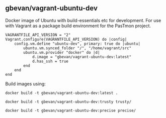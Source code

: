 gbevan/vagrant-ubuntu-dev
-------------------------

Docker image of Ubuntu with build-essentials etc for development.  For use with Vagrant as a package build environment for the PasTmon project.

    VAGRANTFILE_API_VERSION = "2"
    Vagrant.configure(VAGRANTFILE_API_VERSION) do |config|
        config.vm.define "ubuntu-dev", primary: true do |ubuntu|
            ubuntu.vm.synced_folder "/", "/home/vagrant/src"
            ubuntu.vm.provider "docker" do |d|
                d.image = "gbevan/vagrant-ubuntu-dev:latest"
                d.has_ssh = true
            end
        end
    end

Build images using:

    docker build -t gbevan/vagrant-ubuntu-dev:latest .
    
    docker build -t gbevan/vagrant-ubuntu-dev:trusty trusty/
    
    docker build -t gbevan/vagrant-ubuntu-dev:precise precise/
